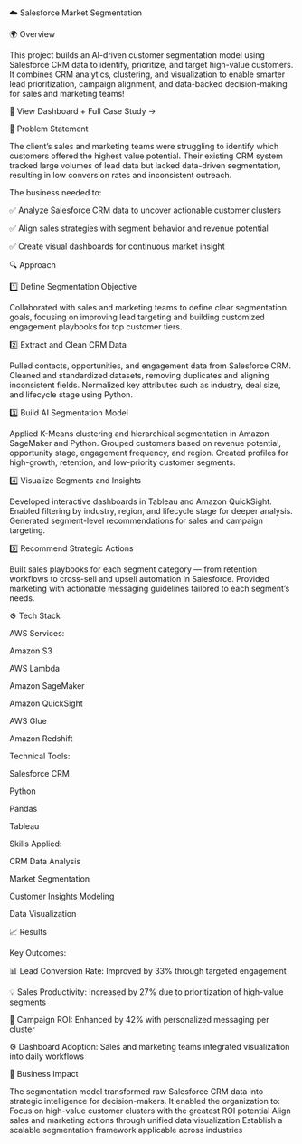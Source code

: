☁️ Salesforce Market Segmentation

🌍 Overview

This project builds an AI-driven customer segmentation model using Salesforce CRM data to identify, prioritize, and target high-value customers.
It combines CRM analytics, clustering, and visualization to enable smarter lead prioritization, campaign alignment, and data-backed decision-making for sales and marketing teams!

📘 View Dashboard + Full Case Study →

🧩 Problem Statement

The client’s sales and marketing teams were struggling to identify which customers offered the highest value potential.
Their existing CRM system tracked large volumes of lead data but lacked data-driven segmentation, resulting in low conversion rates and inconsistent outreach.

The business needed to:

✅ Analyze Salesforce CRM data to uncover actionable customer clusters

✅ Align sales strategies with segment behavior and revenue potential

✅ Create visual dashboards for continuous market insight

🔍 Approach

1️⃣ Define Segmentation Objective

Collaborated with sales and marketing teams to define clear segmentation goals, focusing on improving lead targeting and building customized engagement playbooks for top customer tiers.

2️⃣ Extract and Clean CRM Data

Pulled contacts, opportunities, and engagement data from Salesforce CRM.
Cleaned and standardized datasets, removing duplicates and aligning inconsistent fields.
Normalized key attributes such as industry, deal size, and lifecycle stage using Python.

3️⃣ Build AI Segmentation Model

Applied K-Means clustering and hierarchical segmentation in Amazon SageMaker and Python.
Grouped customers based on revenue potential, opportunity stage, engagement frequency, and region.
Created profiles for high-growth, retention, and low-priority customer segments.

4️⃣ Visualize Segments and Insights

Developed interactive dashboards in Tableau and Amazon QuickSight.
Enabled filtering by industry, region, and lifecycle stage for deeper analysis.
Generated segment-level recommendations for sales and campaign targeting.

5️⃣ Recommend Strategic Actions

Built sales playbooks for each segment category — from retention workflows to cross-sell and upsell automation in Salesforce.
Provided marketing with actionable messaging guidelines tailored to each segment’s needs.


⚙️ Tech Stack

AWS Services:

Amazon S3

AWS Lambda

Amazon SageMaker

Amazon QuickSight

AWS Glue

Amazon Redshift

Technical Tools:

Salesforce CRM

Python

Pandas

Tableau

Skills Applied:

CRM Data Analysis

Market Segmentation

Customer Insights Modeling

Data Visualization



📈 Results

Key Outcomes:

📊 Lead Conversion Rate: Improved by 33% through targeted engagement

💡 Sales Productivity: Increased by 27% due to prioritization of high-value segments

🎯 Campaign ROI: Enhanced by 42% with personalized messaging per cluster

⚙️ Dashboard Adoption: Sales and marketing teams integrated visualization into daily workflows


🧠 Business Impact

The segmentation model transformed raw Salesforce CRM data into strategic intelligence for decision-makers.
It enabled the organization to:
Focus on high-value customer clusters with the greatest ROI potential
Align sales and marketing actions through unified data visualization
Establish a scalable segmentation framework applicable across industries
